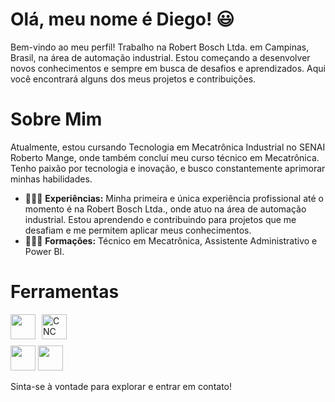 # Olá, meu nome é Diego! 😃

Bem-vindo ao meu perfil! Trabalho na Robert Bosch Ltda. em Campinas, Brasil, na área de automação industrial. Estou começando a desenvolver novos conhecimentos e sempre em busca de desafios e aprendizados. Aqui você encontrará alguns dos meus projetos e contribuições.

# Sobre Mim

Atualmente, estou cursando Tecnologia em Mecatrônica Industrial no SENAI Roberto Mange, onde também concluí meu curso técnico em Mecatrônica. Tenho paixão por tecnologia e inovação, e busco constantemente aprimorar minhas habilidades.

- 👨🏻‍🔧 **Experiências:** Minha primeira e única experiência profissional até o momento é na Robert Bosch Ltda., onde atuo na área de automação industrial. Estou aprendendo e contribuindo para projetos que me desafiam e me permitem aplicar meus conhecimentos.
- 👨🏻‍🎓 **Formações:** Técnico em Mecatrônica, Assistente Administrativo e Power BI.

# Ferramentas

<div style="display: flex; flex-direction: column; gap: 10px;">
  <div style="display: flex; gap: 10px;">
    <img width="40px" src="https://cdn.jsdelivr.net/gh/devicons/devicon@latest/icons/python/python-original.svg" />
    <img width="40px" src="https://img.icons8.com/color/48/000000/cnc-machine.png" alt="CNC Machine"/>
  </div>
  <div>
    <img width="40px" src="https://cdn.jsdelivr.net/gh/devicons/devicon@latest/icons/cplusplus/cplusplus-original.svg" />
    <img width="40px" src="https://cdn.jsdelivr.net/gh/devicons/devicon@latest/icons/html5/html5-original.svg" />
          
  </div>
</div>

Sinta-se à vontade para explorar e entrar em contato!
